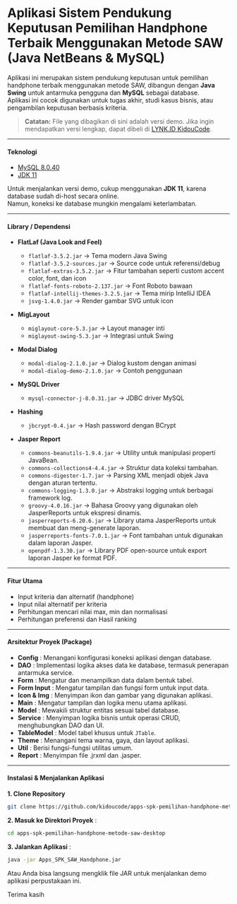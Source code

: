 # Aplikasi Sistem Pendukung Keputusan Pemilihan Handphone Terbaik Menggunakan Metode SAW (Java NetBeans & MySQL)

Aplikasi ini merupakan sistem pendukung keputusan untuk pemilihan handphone terbaik menggunakan metode SAW, dibangun dengan **Java Swing** untuk antarmuka pengguna dan **MySQL** sebagai database.  
Aplikasi ini cocok digunakan untuk tugas akhir, studi kasus bisnis, atau pengambilan keputusan berbasis kriteria.  

> **Catatan:** File yang dibagikan di sini adalah versi demo. Jika ingin mendapatkan versi lengkap, dapat dibeli di [LYNK.ID KidouCode](https://lynk.id/kidoucode).

---

#### **Teknologi**
- [MySQL 8.0.40](https://downloads.mysql.com/archives/get/p/25/file/mysql-installer-community-8.0.40.0.msi)  
- [JDK 11](https://www.oracle.com/id/java/technologies/javase/jdk11-archive-downloads.html)  

Untuk menjalankan versi demo, cukup menggunakan **JDK 11**, karena database sudah di-host secara online.  
Namun, koneksi ke database mungkin mengalami keterlambatan.

---

#### **Library / Dependensi**

- **FlatLaf (Java Look and Feel)**  
  - `flatlaf-3.5.2.jar` → Tema modern Java Swing  
  - `flatlaf-3.5.2-sources.jar` → Source code untuk referensi/debug  
  - `flatlaf-extras-3.5.2.jar` → Fitur tambahan seperti custom accent color, font, dan icon  
  - `flatlaf-fonts-roboto-2.137.jar` → Font Roboto bawaan  
  - `flatlaf-intellij-themes-3.2.5.jar` → Tema mirip IntelliJ IDEA  
  - `jsvg-1.4.0.jar` → Render gambar SVG untuk icon  

- **MigLayout**  
  - `miglayout-core-5.3.jar` → Layout manager inti  
  - `miglayout-swing-5.3.jar` → Integrasi untuk Swing  

- **Modal Dialog**  
  - `modal-dialog-2.1.0.jar` → Dialog kustom dengan animasi  
  - `modal-dialog-demo-2.1.0.jar` → Contoh penggunaan  

- **MySQL Driver**  
  - `mysql-connector-j-8.0.31.jar` → JDBC driver MySQL  

- **Hashing**  
  - `jbcrypt-0.4.jar` → Hash password dengan BCrypt  

- **Jasper Report**  
  - `commons-beanutils-1.9.4.jar` → Utility untuk manipulasi properti JavaBean.
  - `commons-collections4-4.4.jar` → Struktur data koleksi tambahan.
  - `commons-digester-1.7.jar` → Parsing XML menjadi objek Java dengan aturan tertentu.
  - `commons-logging-1.3.0.jar` → Abstraksi logging untuk berbagai framework log.
  - `groovy-4.0.16.jar` → Bahasa Groovy yang digunakan oleh JasperReports untuk ekspresi dinamis.
  - `jasperreports-6.20.6.jar` → Library utama JasperReports untuk membuat dan meng-generate laporan.
  - `jasperreports-fonts-7.0.1.jar` → Font tambahan untuk digunakan dalam laporan Jasper.
  - `openpdf-1.3.30.jar` → Library PDF open-source untuk export laporan Jasper ke format PDF.

---

#### **Fitur Utama**
- Input kriteria dan alternatif (handphone)
- Input nilai alternatif per kriteria
- Perhitungan mencari nilai max, min dan normalisasi
- Perhitungan preferensi dan Hasil ranking

---

#### **Arsitektur Proyek (Package)**
- **Config** : Menangani konfigurasi koneksi aplikasi dengan database.  
- **DAO** : Implementasi logika akses data ke database, termasuk penerapan antarmuka service.  
- **Form** : Mengatur dan menampilkan data dalam bentuk tabel.  
- **Form Input** : Mengatur tampilan dan fungsi form untuk input data.  
- **Icon & Img** : Menyimpan ikon dan gambar yang digunakan aplikasi.  
- **Main** : Mengatur tampilan dan logika menu utama aplikasi.  
- **Model** : Mewakili struktur entitas sesuai tabel database.
- **Service** : Menyimpan logika bisnis untuk operasi CRUD, menghubungkan DAO dan UI.  
- **TableModel** : Model tabel khusus untuk `JTable`.  
- **Theme** : Menangani tema warna, gaya, dan layout aplikasi.  
- **Util** : Berisi fungsi-fungsi utilitas umum.  
- **Report** : Menyimpan file .jrxml dan .jasper.

---

#### **Instalasi & Menjalankan Aplikasi**

**1. Clone Repository**
```sh
git clone https://github.com/kidoucode/apps-spk-pemilihan-handphone-metode-saw-desktop.git
```

**2. Masuk ke Direktori Proyek** :

```sh
cd apps-spk-pemilihan-handphone-metode-saw-desktop
```

**3. Jalankan Aplikasi** :
```sh
java -jar Apps_SPK_SAW_Handphone.jar
```
Atau Anda bisa langsung mengklik file JAR untuk menjalankan demo aplikasi perpustakaan ini.

Terima kasih


